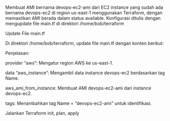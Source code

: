 Membuat AMI bernama devops-ec2-ami dari EC2 instance yang sudah ada bernama devops-ec2 di region us-east-1 menggunakan Terraform, dengan memastikan AMI berada dalam status available. Konfigurasi ditulis dengan mengupdate file main.tf di direktori /home/bob/terraform

Update File main.tf


Di direktori /home/bob/terraform, update file main.tf dengan konten berikut:


Penjelasan:


provider “aws”: Mengatur region AWS ke us-east-1.


data “aws_instance”: Mengambil data instance devops-ec2 berdasarkan tag Name.


aws_ami_from_instance: Membuat AMI devops-ec2-ami dari instance devops-ec2.


tags: Menambahkan tag Name = 
“devops-ec2-ami” untuk identifikasi.


Jalankan Terraform init, plan, apply


